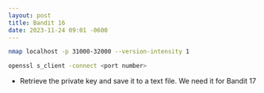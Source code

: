 ```yaml
---
layout: post
title: Bandit 16
date: 2023-11-24 09:01 -0600
---
```



```bash
nmap localhost -p 31000-32000 --version-intensity 1
```

```bash
openssl s_client -connect <port number>
```
- Retrieve the private key and save it to a text file. We need it for Bandit 17

